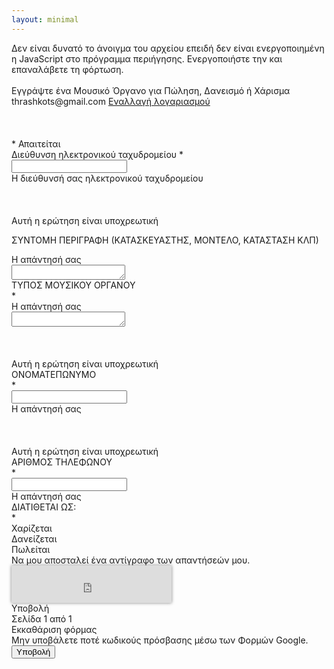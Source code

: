 ```yaml
---
layout: minimal
---
```


<form action="https://docs.google.com/forms/u/0/d/e/1FAIpQLSdU3FSFWaFqpxdfmAEHVy88G44oa1w-VaDVM13UXZxVDTqiJg/formResponse" target="_self" method="POST" id="mG61Hd" jsmodel="TOfxwf Q91hve CEkLOc" data-shuffle-seed="-3087621421748217352" data-response="%.@.[]]" data-dlp-data="%.@.null,false,[]]" data-first-entry="0" data-last-entry="5" data-is-first-page="true"><div jscontroller="yUS4Lc" jsaction="rcuQ6b:rcuQ6b;UxRBlf:rcuQ6b;"><div jsname="o6bZLc"><input type="hidden" name="entry.839337160" value=""><input type="hidden" name="entry.1065046570" value=""><input type="hidden" name="entry.2005620554" value=""><input type="hidden" name="entry.1166974658" value=""></div></div><div class="RH5hzf RLS9Fe"><div class="lrKTG"><div class="Dq4amc"><div class="m7w29c O8VmIc tIvQIf"><noscript><div class="HB1eCd-X3SwIb-haAclf"><div class="HB1eCd-X3SwIb-i8xkGf"><div class="tk3N6e-cXJiPb tk3N6e-cXJiPb-TSZdd tk3N6e-cXJiPb-GMvhG">Δεν είναι δυνατό το άνοιγμα του αρχείου επειδή δεν είναι ενεργοποιημένη η JavaScript στο πρόγραμμα περιήγησης. Ενεργοποιήστε την και επαναλάβετε τη φόρτωση.</div></div><br></div></noscript><div class="JH79cc RVEQke b33AEc"></div><div class="N0gd6"><div class="ahS2Le"><div class="F9yp7e ikZYwf LgNcQe" dir="auto" role="heading" aria-level="1">Εγγράψτε ένα Μουσικό Όργανο για Πώληση, Δανεισμό ή Χάρισμα<span></span></div></div><div jsname="F0H8Yc" class="liS6Hc"></div></div><div class="zAVwcb"></div><div class="DqBBlb"><div class="Oh1Vtf"><div class="ut7aeb" id="wSDd7b"><div class="eAQI0e"><span class="EbMsme">thrashkots@gmail.com</span> <a href="https://accounts.google.com/AccountChooser?continue=https://docs.google.com/forms/d/1AkcQYoOQi8PPOzYxgF6vJB_0MQtnLqyAe7kAYLCJhl4/viewform?edit_requested%3Dtrue%26fbzx%3D-3087621421748217352&amp;service=wise" aria-describedby="wSDd7b" class="jZZ5Nd">Εναλλαγή λογαριασμού</a></div></div><div class="UpwdYb" jscontroller="rmdjlf" jsaction="rcuQ6b:npT2md; click:xdDXgc;"><div class="foqfDc gdyQ3c"><div class="Y0xAIe BNL9Bd NpcyEe-n5T17d-Bz112c-DcLNVc-iib5kc-BvMwwf" aria-hidden="true">&nbsp;</div><div class="Y0xAIe ivmiLb NpcyEe-n5T17d-Bz112c-DcLNVc-iib5kc-AhqUyc" aria-hidden="true">&nbsp;</div><div class="Y0xAIe tDDvMb NpcyEe-n5T17d-Bz112c-DcLNVc-iib5kc" aria-hidden="true">&nbsp;</div></div></div></div><div class="md0UAd" aria-hidden="true" dir="auto">* Απαιτείται</div></div></div></div><div class="o3Dpx" role="list"><div role="listitem"><div jscontroller="sWGJ4b" jsaction="EEvAHc:yfX9oc;" jsname="WsjYwc" class="geS5n AgroKb oQYVNd Jj6Lae"><div jscontroller="v4y9Mc" jsaction="rcuQ6b:vZc4S;sPvj8e:d3sQLd;O22p3e:zjh6rb;AHmuwe:h06R8;b2trFe:eVidQc;"><div class="z12JJ"><div class="HoXoMd D1wxyf RjsPE" dir="auto" role="heading" aria-level="3"><span class="M7eMe">Διεύθυνση ηλεκτρονικού ταχυδρομείου</span><span class="vnumgf" id="i4" aria-label="Απαιτούμενη ερώτηση"> *</span></div></div><div class="rFrNMe k3kHxc RdH0ib yqQS1 zKHdkd" jscontroller="pxq3x" jsaction="clickonly:KjsqPd; focus:Jt1EX; blur:fpfTEe; input:Lg5SV" jsshadow="" jsname="YPqjbf"><div class="aCsJod oJeWuf"><div class="aXBtI Wic03c"><div class="Xb9hP"><input type="email" class="whsOnd zHQkBf" jsname="YPqjbf" autocomplete="email" tabindex="0" aria-label="Η διεύθυνσή σας ηλεκτρονικού ταχυδρομείου" required="" dir="auto" data-initial-dir="auto" data-initial-value=""><div jsname="LwH6nd" class="ndJi5d snByac" aria-hidden="true">Η διεύθυνσή σας ηλεκτρονικού ταχυδρομείου</div></div><div class="i9lrp mIZh1c"></div><div jsname="XmnwAc" class="OabDMe cXrdqd Y2Zypf" style="transform-origin: 80.8324px center;"></div></div></div><div class="LXRPh"><div jsname="ty6ygf" class="ovnfwe Is7Fhb"></div></div></div></div><div jsname="Rfh2Tc" class="SL4Sz" id="i3" role="alert"><div class="rRld8e"><div class="foqfDc gdyQ3c"><div aria-hidden="true" class="Y0xAIe BNL9Bd NpcyEe-n5T17d-Bz112c-u0pjoe-i5vt6e-BvMwwf">&nbsp;</div><div aria-hidden="true" class="Y0xAIe ivmiLb NpcyEe-n5T17d-Bz112c-u0pjoe-i5vt6e-AhqUyc">&nbsp;</div><div aria-hidden="true" class="Y0xAIe tDDvMb NpcyEe-n5T17d-Bz112c-u0pjoe-i5vt6e-oq6NAc">&nbsp;</div></div></div><span class="RHiWt">Αυτή η ερώτηση είναι υποχρεωτική</span></div></div></div><div class="Qr7Oae" role="listitem"><div jsmodel="CP1oW" data-params="%.@.[1846923513,&quot;ΣΥΝΤΟΜΗ ΠΕΡΙΓΡΑΦΗ (ΚΑΤΑΣΚΕΥΑΣΤΗΣ, ΜΟΝΤΕΛΟ, ΚΑΤΑΣΤΑΣΗ ΚΛΠ) &quot;,null,1,[[839337160,[],false,[],[],null,null,null,null,null,[null,[]]]],null,null,null,[],null,null,[null,&quot;\n\n\n\n\n\n\n\n\n\n\n\n\n\n\n\n\n\n\u003cspan\u003eΣΥΝΤΟΜΗ ΠΕΡΙΓΡΑΦΗ\n(ΚΑΤΑΣΚΕΥΑΣΤΗΣ, ΜΟΝΤΕΛΟ, ΚΑΤΑΣΤΑΣΗ ΚΛΠ)\u003c/span\u003e\n\n\n\n&quot;]],&quot;i5&quot;,&quot;i6&quot;,&quot;i7&quot;,false]"><div jscontroller="sWGJ4b" jsaction="EEvAHc:yfX9oc;" jsname="WsjYwc" class="geS5n"><div class="z12JJ"><div class="M4DNQ"><div id="i5" class="HoXoMd D1wxyf RjsPE" role="heading" aria-level="3"><span class="M7eMe">

<span>ΣΥΝΤΟΜΗ ΠΕΡΙΓΡΑΦΗ
(ΚΑΤΑΣΚΕΥΑΣΤΗΣ, ΜΟΝΤΕΛΟ, ΚΑΤΑΣΤΑΣΗ ΚΛΠ)</span>



</span></div><div class="gubaDc OIC90c RjsPE" id="i6"></div></div></div><div jscontroller="oCiKKc" jsaction="rcuQ6b:vZc4S;O22p3e:zjh6rb;b2trFe:eVidQc;sPvj8e:d3sQLd;AHmuwe:h06R8;" class="AgroKb"><div class="edhGSc zKHdkd kRy7qc RdH0ib yqQS1" jscontroller="pxq3x" jsaction="clickonly:KjsqPd; focus:Jt1EX; blur:fpfTEe; input:Lg5SV" jsshadow="" jsname="YPqjbf"><div class="RpC4Ne oJeWuf"><div class="F1pOBe snByac" aria-hidden="true" jsname="LwH6nd">Η απάντησή σας</div><div class="Pc9Gce Wic03c"><textarea class="KHxj8b tL9Q4c" jsname="YPqjbf" data-rows="1" tabindex="0" aria-label="Η απάντησή σας" jscontroller="gZjhIf" jsaction="input:Lg5SV;ti6hGc:XMgOHc;rcuQ6b:WYd;" dir="auto" data-initial-dir="auto" data-initial-value="" aria-labelledby="i5" aria-describedby="i6 i7" style="height: 24px;"></textarea></div><div class="z0oSpf mIZh1c"></div><div jsname="XmnwAc" class="Bfurwb cXrdqd Y2Zypf"></div></div><div class="jE8NUc"><div jsname="ty6ygf" class="YElZX Is7Fhb"></div></div></div></div><div jsname="Rfh2Tc" class="SL4Sz" id="i7" role="alert"></div></div></div></div><div class="Qr7Oae" role="listitem"><div jsmodel="CP1oW" data-params="%.@.[790080973,&quot;ΤΥΠΟΣ ΜΟΥΣΙΚΟΥ ΟΡΓΑΝΟΥ&quot;,null,1,[[1065046570,[],true,[],[],null,null,null,null,null,[null,[]]]],null,null,null,[],null,null,[null,&quot;ΤΥΠΟΣ ΜΟΥΣΙΚΟΥ ΟΡΓΑΝΟΥ\u003cbr\u003e&quot;]],&quot;i9&quot;,&quot;i10&quot;,&quot;i11&quot;,false]"><div jscontroller="sWGJ4b" jsaction="EEvAHc:yfX9oc;" jsname="WsjYwc" class="geS5n Jj6Lae"><div class="z12JJ"><div class="M4DNQ"><div id="i9" class="HoXoMd D1wxyf RjsPE" role="heading" aria-level="3" aria-describedby="i12"><span class="M7eMe">ΤΥΠΟΣ ΜΟΥΣΙΚΟΥ ΟΡΓΑΝΟΥ<br></span><span class="vnumgf" id="i12" aria-label="Απαιτούμενη ερώτηση"> *</span></div><div class="gubaDc OIC90c RjsPE" id="i10"></div></div></div><div jscontroller="oCiKKc" jsaction="rcuQ6b:vZc4S;O22p3e:zjh6rb;b2trFe:eVidQc;sPvj8e:d3sQLd;AHmuwe:h06R8;" class="AgroKb"><div class="edhGSc zKHdkd kRy7qc RdH0ib yqQS1" jscontroller="pxq3x" jsaction="clickonly:KjsqPd; focus:Jt1EX; blur:fpfTEe; input:Lg5SV" jsshadow="" jsname="YPqjbf"><div class="RpC4Ne oJeWuf"><div class="F1pOBe snByac" aria-hidden="true" jsname="LwH6nd">Η απάντησή σας</div><div class="Pc9Gce Wic03c"><textarea class="KHxj8b tL9Q4c" jsname="YPqjbf" data-rows="1" tabindex="0" aria-label="Η απάντησή σας" jscontroller="gZjhIf" jsaction="input:Lg5SV;ti6hGc:XMgOHc;rcuQ6b:WYd;" required="" dir="auto" data-initial-dir="auto" data-initial-value="" aria-labelledby="i9" aria-describedby="i10 i11" style="height: 24px;"></textarea></div><div class="z0oSpf mIZh1c"></div><div jsname="XmnwAc" class="Bfurwb cXrdqd Y2Zypf" style="transform-origin: 127.832px center;"></div></div><div class="jE8NUc"><div jsname="ty6ygf" class="YElZX Is7Fhb"></div></div></div></div><div jsname="Rfh2Tc" class="SL4Sz" id="i11" role="alert"><div class="rRld8e"><div class="foqfDc gdyQ3c"><div aria-hidden="true" class="Y0xAIe BNL9Bd NpcyEe-n5T17d-Bz112c-u0pjoe-i5vt6e-BvMwwf">&nbsp;</div><div aria-hidden="true" class="Y0xAIe ivmiLb NpcyEe-n5T17d-Bz112c-u0pjoe-i5vt6e-AhqUyc">&nbsp;</div><div aria-hidden="true" class="Y0xAIe tDDvMb NpcyEe-n5T17d-Bz112c-u0pjoe-i5vt6e-oq6NAc">&nbsp;</div></div></div><span class="RHiWt">Αυτή η ερώτηση είναι υποχρεωτική</span></div></div></div></div><div class="Qr7Oae" role="listitem"><div jsmodel="CP1oW" data-params="%.@.[1633920210,&quot;ΟΝΟΜΑΤΕΠΩΝΥΜΟ&quot;,null,0,[[2005620554,[],true,[],[],null,null,null,null,null,[null,[]]]],null,null,null,[],null,null,[null,&quot;ΟΝΟΜΑΤΕΠΩΝΥΜΟ\u003cbr\u003e&quot;]],&quot;i13&quot;,&quot;i14&quot;,&quot;i15&quot;,false]"><div jscontroller="sWGJ4b" jsaction="EEvAHc:yfX9oc;" jsname="WsjYwc" class="geS5n Jj6Lae"><div class="z12JJ"><div class="M4DNQ"><div id="i13" class="HoXoMd D1wxyf RjsPE" role="heading" aria-level="3" aria-describedby="i16"><span class="M7eMe">ΟΝΟΜΑΤΕΠΩΝΥΜΟ<br></span><span class="vnumgf" id="i16" aria-label="Απαιτούμενη ερώτηση"> *</span></div><div class="gubaDc OIC90c RjsPE" id="i14"></div></div></div><div jscontroller="oCiKKc" jsaction="rcuQ6b:vZc4S;O22p3e:zjh6rb;b2trFe:eVidQc;sPvj8e:d3sQLd;AHmuwe:h06R8;" class="AgroKb"><div class="rFrNMe k3kHxc RdH0ib yqQS1 zKHdkd" jscontroller="pxq3x" jsaction="clickonly:KjsqPd; focus:Jt1EX; blur:fpfTEe; input:Lg5SV" jsshadow="" jsname="YPqjbf"><div class="aCsJod oJeWuf"><div class="aXBtI Wic03c"><div class="Xb9hP"><input type="text" class="whsOnd zHQkBf" jsname="YPqjbf" autocomplete="off" tabindex="0" aria-labelledby="i13" aria-describedby="i14 i15" required="" dir="auto" data-initial-dir="auto" data-initial-value=""><div jsname="LwH6nd" class="ndJi5d snByac" aria-hidden="true">Η απάντησή σας</div></div><div class="i9lrp mIZh1c"></div><div jsname="XmnwAc" class="OabDMe cXrdqd Y2Zypf" style="transform-origin: 61.8324px center;"></div></div></div><div class="LXRPh"><div jsname="ty6ygf" class="ovnfwe Is7Fhb"></div></div></div></div><div jsname="Rfh2Tc" class="SL4Sz" id="i15" role="alert"><div class="rRld8e"><div class="foqfDc gdyQ3c"><div aria-hidden="true" class="Y0xAIe BNL9Bd NpcyEe-n5T17d-Bz112c-u0pjoe-i5vt6e-BvMwwf">&nbsp;</div><div aria-hidden="true" class="Y0xAIe ivmiLb NpcyEe-n5T17d-Bz112c-u0pjoe-i5vt6e-AhqUyc">&nbsp;</div><div aria-hidden="true" class="Y0xAIe tDDvMb NpcyEe-n5T17d-Bz112c-u0pjoe-i5vt6e-oq6NAc">&nbsp;</div></div></div><span class="RHiWt">Αυτή η ερώτηση είναι υποχρεωτική</span></div></div></div></div><div class="Qr7Oae" role="listitem"><div jsmodel="CP1oW" data-params="%.@.[1770822543,&quot;ΑΡΙΘΜΟΣ ΤΗΛΕΦΩΝΟΥ&quot;,null,0,[[1166974658,[],true,[],[],null,null,null,null,null,[null,[]]]],null,null,null,[],null,null,[null,&quot;ΑΡΙΘΜΟΣ ΤΗΛΕΦΩΝΟΥ\u003cbr\u003e&quot;]],&quot;i17&quot;,&quot;i18&quot;,&quot;i19&quot;,false]"><div jscontroller="sWGJ4b" jsaction="EEvAHc:yfX9oc;" jsname="WsjYwc" class="geS5n"><div class="z12JJ"><div class="M4DNQ"><div id="i17" class="HoXoMd D1wxyf RjsPE" role="heading" aria-level="3" aria-describedby="i20"><span class="M7eMe">ΑΡΙΘΜΟΣ ΤΗΛΕΦΩΝΟΥ<br></span><span class="vnumgf" id="i20" aria-label="Απαιτούμενη ερώτηση"> *</span></div><div class="gubaDc OIC90c RjsPE" id="i18"></div></div></div><div jscontroller="oCiKKc" jsaction="rcuQ6b:vZc4S;O22p3e:zjh6rb;b2trFe:eVidQc;sPvj8e:d3sQLd;AHmuwe:h06R8;" class="AgroKb"><div class="rFrNMe k3kHxc RdH0ib yqQS1 zKHdkd" jscontroller="pxq3x" jsaction="clickonly:KjsqPd; focus:Jt1EX; blur:fpfTEe; input:Lg5SV" jsshadow="" jsname="YPqjbf"><div class="aCsJod oJeWuf"><div class="aXBtI Wic03c"><div class="Xb9hP"><input type="text" class="whsOnd zHQkBf" jsname="YPqjbf" autocomplete="off" tabindex="0" aria-labelledby="i17" aria-describedby="i18 i19" required="" dir="auto" data-initial-dir="auto" data-initial-value=""><div jsname="LwH6nd" class="ndJi5d snByac" aria-hidden="true">Η απάντησή σας</div></div><div class="i9lrp mIZh1c"></div><div jsname="XmnwAc" class="OabDMe cXrdqd"></div></div></div><div class="LXRPh"><div jsname="ty6ygf" class="ovnfwe Is7Fhb"></div></div></div></div><div jsname="Rfh2Tc" class="SL4Sz" id="i19" role="alert"></div></div></div></div><div class="Qr7Oae" role="listitem"><div jsmodel="CP1oW" data-params="%.@.[56949371,&quot;ΔΙΑΤΙΘΕΤΑΙ ΩΣ:&quot;,null,2,[[540663649,[[&quot;Χαρίζεται&quot;,null,null,null,false],[&quot;Δανείζεται&quot;,null,null,null,false],[&quot;Πωλείται&quot;,null,null,null,false]],true,[],[],null,null,null,false,null,[null,[]]]],null,null,null,[],null,null,[null,&quot;ΔΙΑΤΙΘΕΤΑΙ ΩΣ:\u003cbr\u003e&quot;]],&quot;i21&quot;,&quot;i22&quot;,&quot;i23&quot;,false]"><div jscontroller="sWGJ4b" jsaction="EEvAHc:yfX9oc;" jsname="WsjYwc" class="geS5n"><div class="z12JJ"><div class="M4DNQ"><div id="i21" class="HoXoMd D1wxyf RjsPE" role="heading" aria-level="3" aria-describedby="i24"><span class="M7eMe">ΔΙΑΤΙΘΕΤΑΙ ΩΣ:<br></span><span class="vnumgf" id="i24" aria-label="Απαιτούμενη ερώτηση"> *</span></div><div class="gubaDc OIC90c RjsPE" id="i22"></div></div></div><div jscontroller="UmOCme" jsaction="rcuQ6b:vZc4S;O22p3e:zjh6rb;b2trFe:eVidQc;JIbuQc:RgMCxe(YlCLKb);sPvj8e:d3sQLd;TYy3Ne:RgMCxe;" class="oyXaNc" jsname="GCYh9b"><input type="hidden" name="entry.540663649_sentinel" jsname="DTMEae"><div jscontroller="eFy6Rc" jsaction="sPvj8e:Gh295d" jsname="cnAzRb"><div class="lLfZXe fnxRtf cNDBpf" jscontroller="wPRNsd" jsshadow="" jsaction="keydown: I481le;JIbuQc:JIbuQc;rcuQ6b:rcuQ6b" jsname="wCJL8" aria-labelledby="i21" aria-describedby="i22 i23" aria-required="true" role="radiogroup"><span jsslot="" role="presentation" jsname="bN97Pc" class="H2Gmcc tyNBNd"><div class="SG0AAe"><div class="nWQGrd zwllIb"><label for="i25" class="docssharedWizToggleLabeledContainer ajBQVb"><div class="bzfPab wFGF8"><div class="d7L4fc bJNwt  FXLARc aomaEc ECvBRb"><div id="i25" class="Od2TWd hYsg7c" jscontroller="EcW08c" jsaction="keydown:I481le;dyRcpb:dyRcpb;click:cOuCgd; mousedown:UX7yZ; mouseup:lbsD7e; mouseenter:tfO1Yc; mouseleave:JywGue; focus:AHmuwe; blur:O22p3e; contextmenu:mg9Pef;touchstart:p6p2H; touchmove:FwuNnf; touchend:yfqBxc(preventMouseEvents=true|preventDefault=true); touchcancel:JMtRjd;" jsshadow="" aria-label="Χαρίζεται" data-value="Χαρίζεται" role="radio" aria-checked="false" aria-posinset="1" aria-setsize="3" tabindex="0"><div class="x0k1lc MbhUzd"></div><div class="uyywbd"></div><div class="vd3tt"><div class="AB7Lab Id5V1"><div class="rseUEf nQOrEb"></div></div></div></div></div><div class="YEVVod"><div class="ulDsOb"><span dir="auto" class="aDTYNe snByac OvPDhc OIC90c">Χαρίζεται</span></div></div></div></label></div><div class="nWQGrd zwllIb"><label for="i28" class="docssharedWizToggleLabeledContainer ajBQVb"><div class="bzfPab wFGF8"><div class="d7L4fc bJNwt  FXLARc aomaEc ECvBRb"><div id="i28" class="Od2TWd hYsg7c" jscontroller="EcW08c" jsaction="keydown:I481le;dyRcpb:dyRcpb;click:cOuCgd; mousedown:UX7yZ; mouseup:lbsD7e; mouseenter:tfO1Yc; mouseleave:JywGue; focus:AHmuwe; blur:O22p3e; contextmenu:mg9Pef;touchstart:p6p2H; touchmove:FwuNnf; touchend:yfqBxc(preventMouseEvents=true|preventDefault=true); touchcancel:JMtRjd;" jsshadow="" aria-label="Δανείζεται" data-value="Δανείζεται" role="radio" aria-checked="false" aria-posinset="2" aria-setsize="3" tabindex="-1"><div class="x0k1lc MbhUzd"></div><div class="uyywbd"></div><div class="vd3tt"><div class="AB7Lab Id5V1"><div class="rseUEf nQOrEb"></div></div></div></div></div><div class="YEVVod"><div class="ulDsOb"><span dir="auto" class="aDTYNe snByac OvPDhc OIC90c">Δανείζεται</span></div></div></div></label></div><div class="nWQGrd zwllIb"><label for="i31" class="docssharedWizToggleLabeledContainer ajBQVb"><div class="bzfPab wFGF8"><div class="d7L4fc bJNwt  FXLARc aomaEc ECvBRb"><div id="i31" class="Od2TWd hYsg7c" jscontroller="EcW08c" jsaction="keydown:I481le;dyRcpb:dyRcpb;click:cOuCgd; mousedown:UX7yZ; mouseup:lbsD7e; mouseenter:tfO1Yc; mouseleave:JywGue; focus:AHmuwe; blur:O22p3e; contextmenu:mg9Pef;touchstart:p6p2H; touchmove:FwuNnf; touchend:yfqBxc(preventMouseEvents=true|preventDefault=true); touchcancel:JMtRjd;" jsshadow="" aria-label="Πωλείται" data-value="Πωλείται" role="radio" aria-checked="false" aria-posinset="3" aria-setsize="3" tabindex="0"><div class="x0k1lc MbhUzd"></div><div class="uyywbd"></div><div class="vd3tt"><div class="AB7Lab Id5V1"><div class="rseUEf nQOrEb"></div></div></div></div></div><div class="YEVVod"><div class="ulDsOb"><span dir="auto" class="aDTYNe snByac OvPDhc OIC90c">Πωλείται</span></div></div></div></label></div></div></span></div></div></div><div jsname="Rfh2Tc" class="SL4Sz" id="i23" role="alert"></div></div></div></div></div><div class="ThHDze" jscontroller="lSvzH" jsaction="rcuQ6b:npT2md;JIbuQc:qV61Ff(X5DuWc),Gl574d(QR6bsb),V3upec(GeGHKb),HiUbje(M2UYVd),NPBnCf(OCpkoe); keydown:duASZc" data-shuffle-seed="-3087621421748217352" data-should-execute-invisible-captcha-challenge="true" data-is-receipt-checked="false"><div jscontroller="SBlcU" jsaction="JIbuQc:ru8P1b;" jsname="QR6bsb" class="WTKgmb"><label for="i34" class="docssharedWizToggleLabeledContainer"><div class="bzfPab wFGF8"><div id="i34" class="LsSwGf SWVgue FXLARc Y4klN" jscontroller="EcW08c" jsaction="keydown:I481le;dyRcpb:dyRcpb;click:cOuCgd; mousedown:UX7yZ; mouseup:lbsD7e; mouseenter:tfO1Yc; mouseleave:JywGue; focus:AHmuwe; blur:O22p3e; contextmenu:mg9Pef;touchstart:p6p2H; touchmove:FwuNnf; touchend:yfqBxc(preventMouseEvents=true|preventDefault=true); touchcancel:JMtRjd;" jsshadow="" jsname="ornU0b" aria-label="Να μου αποσταλεί ένα αντίγραφο των απαντήσεών μου." tabindex="0" title="Εγγράψτε ένα Μουσικό Όργανο για Πώληση, Δανεισμό ή Χάρισμα" role="checkbox" aria-checked="false"><div class="hh4xKf MLPG7"></div><div class="YGFwk MbhUzd"></div><div class="rbsY8b"><div class="E7QdY espmsb" jsname="IT5dJd"></div></div></div><div class="YEVVod"><div class="ulDsOb"><span dir="auto" class="aDTYNe snByac">Να μου αποσταλεί ένα αντίγραφο των απαντήσεών μου.</span></div></div></div></label><input type="hidden" name="emailReceipt" jsname="L9xHkb"></div><div id="recaptcha" class="g-recaptcha GihA3" data-sitekey="6LcJMyUUAAAAABOakew3hdiQ0dU8a21s-POW69KQ" data-callback="fpHtcb" data-size="invisible" data-badge="inline" style=""><div class="grecaptcha-badge" data-style="inline" style="width: 256px; height: 60px; box-shadow: gray 0px 0px 5px;"><div class="grecaptcha-logo"><iframe title="reCAPTCHA" src="https://www.google.com/recaptcha/api2/anchor?ar=1&amp;k=6LcJMyUUAAAAABOakew3hdiQ0dU8a21s-POW69KQ&amp;co=aHR0cHM6Ly9kb2NzLmdvb2dsZS5jb206NDQz&amp;hl=en&amp;v=Ixi5IiChXmIG6rRkjUa1qXHT&amp;size=invisible&amp;badge=inline&amp;cb=gftgw1yvpcgp" width="256" height="60" role="presentation" name="a-qidacury6pd3" frameborder="0" scrolling="no" sandbox="allow-forms allow-popups allow-same-origin allow-scripts allow-top-navigation allow-modals allow-popups-to-escape-sandbox"></iframe></div><div class="grecaptcha-error"></div><textarea id="g-recaptcha-response" name="g-recaptcha-response" class="g-recaptcha-response" style="width: 250px; height: 40px; border: 1px solid rgb(193, 193, 193); margin: 10px 25px; padding: 0px; resize: none; display: none;"></textarea></div><iframe style="display: none;"></iframe></div><div class="DE3NNc CekdCb"><div class="lRwqcd"><div role="button" class="uArJ5e UQuaGc Y5sE8d VkkpIf QvWxOd" jscontroller="VXdfxd" jsaction="click:cOuCgd; mousedown:UX7yZ; mouseup:lbsD7e; mouseenter:tfO1Yc; mouseleave:JywGue;touchstart:p6p2H; touchmove:FwuNnf; touchend:yfqBxc(preventMouseEvents=true|preventDefault=true); touchcancel:JMtRjd;focus:AHmuwe; blur:O22p3e; contextmenu:mg9Pef;" jsshadow="" jsname="M2UYVd" tabindex="0"><div class="Fvio9d MbhUzd" jsname="ksKsZd"></div><div class="e19J0b CeoRYc"></div><span jsslot="" class="l4V7wb Fxmcue"><span class="NPEfkd RveJvd snByac">Υποβολή</span></span></div></div><div class="bEJm0e"><div class="cJ3RAd graCKc" aria-valuenow="100" aria-valuemin="0" aria-valuemax="100" aria-labelledby="lpd4pf" role="progressbar"><div class="Jo4Fpf iib5kc" style="width:100%"></div></div><div id="lpd4pf" class="HZh16d" aria-hidden="true">Σελίδα 1 από 1</div></div><div class="nYdzXd"><div role="button" class="uArJ5e UQuaGc kCyAyd l3F1ye TFBnVe" jscontroller="VXdfxd" jsaction="click:cOuCgd; mousedown:UX7yZ; mouseup:lbsD7e; mouseenter:tfO1Yc; mouseleave:JywGue;touchstart:p6p2H; touchmove:FwuNnf; touchend:yfqBxc(preventMouseEvents=true|preventDefault=true); touchcancel:JMtRjd;focus:AHmuwe; blur:O22p3e; contextmenu:mg9Pef;" jsshadow="" jsname="X5DuWc" tabindex="0"><div class="Fvio9d MbhUzd" jsname="ksKsZd"></div><div class="e19J0b CeoRYc"></div><span jsslot="" class="l4V7wb Fxmcue"><span class="NPEfkd RveJvd snByac">Εκκαθάριση φόρμας</span></span></div></div></div><div class="T2dutf">Μην υποβάλετε ποτέ κωδικούς πρόσβασης μέσω των Φορμών Google.</div></div><input type="hidden" name="fvv" value="1"><input type="hidden" name="partialResponse" value="[null,null,&quot;-3087621421748217352&quot;]"><input type="hidden" name="pageHistory" value="0"><input type="hidden" name="token" value="0SU0YYQBAAA.G_DY7hYCDOzqo25TYodBAg.jon4abX0JfPqObFOBch5Dw"><input type="hidden" name="fbzx" value="-3087621421748217352">
 <button type="submit" class="btn btn-default" id="contact-form-submit">Υποβολή</button>
</div>
   </div>
     </form>